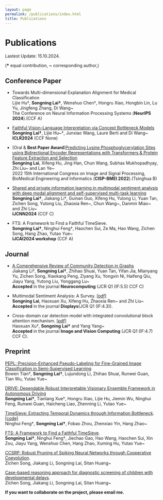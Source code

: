 ```yaml
---
layout: page
permalink: /publications/index.html
title: Publications
---
```


# Publications

Lastest Update: 15.10.2024.


(**†** equal contribution, **~** corresponding author,)


## Conference Paper
- Towards Multi-dimensional Explanation Alignment for Medical Classification
<br> Lijie Hu†, **Songning Lai†**, Wenshuo Chen†, Hongru Xiao, Hongbin Lin, Lu Yu, Jingfeng Zhang, Di Wang~<br>
The Conference on Neural Information Processing Systems (**NeurIPS 2024**).(CCF A)

- [Faithful Vision-Language Interpretation via Concept Bottleneck Models](https://openreview.net/forum?id=rp0EdI8X4e)
<br>**Songning Lai†**, Lijie Hu~†, Junxiao Wang, Laure Berti and Di Wang~<br> **ICLR2024** (CCF None)

- (Oral & **Best Paper Award**)[Predicting Lysine Phosphoglycerylation Sites using Bidirectional Encoder Representations with Transformers & Protein Feature Extraction and Selection](https://ieeexplore.ieee.org/abstract/document/9979871/)
<br>**Songning Lai**, Xifeng Hu, Jing Han, Chun Wang, Subhas Mukhopadhyay, Zhi Liu~ and Lan Ye~<br> 2022 15th International Congress on Image and Signal Processing, BioMedical Engineering and Informatics (**CISP-BMEI 2022**).(Tsinghua B)

- [Shared and private information learning in multimodal sentiment analysis with deep modal alignment and self-supervised multi-task learning](https://arxiv.org/pdf/2305.08473)
<br>**Songning Lai†**, Jiakang Li†, Guinan Guo, Xifeng Hu, Yulong Li, Yuan Tan, Zichen Song, Yutong Liu, Zhaoxia Ren~, Chun Wang~, Danmin Miao~ and Zhi Liu~<br> **IJCNN2024** (CCF C)

- FTS: A Framework to Find a Faithful TimeSieve.
<br>**Songning Lai†**, Ninghui Feng†, Haochen Sui, Ze Ma, Hao Wang, Zichen Song, Hang Zhao, Yutao Yue~<br> **IJCAI2024 workshop** (CCF A)

## Journal

- [A Comprehensive Review of Community Detection in Graphs](https://arxiv.org/pdf/2309.11798)
<br>Jiakang Li†, **Songning Lai†**, Zhihao Shuai, Yuan Tan, Yifan Jia, Mianyang Yu, Zichen Song, Xiaokang Peng, Ziyang Xu, Yongxin Ni, Haifeng Qiu, Jiayu Yang, Yutong Liu, Yonggang Lu~<br>
**Accepted** in the journal **Neurocomputing** (JCR Q1 (IF:5.5) CCF C)

- Multimodal Sentiment Analysis: A Survey. [[pdf]](https://www.sciencedirect.com/science/article/abs/pii/S0141938223001968) <br>**Songning Lai**, Haoxuan Xu, Xifeng Hu, Zhaoxia Ren~ and Zhi Liu~<br>
**Accepted** in the journal **Displays**(JCR Q1 (IF:4.3)).

- Cross-domain car detection model with integrated convolutional block attention mechanism. [[pdf]](https://www.sciencedirect.com/science/article/pii/S0262885623002081) <br>Haoxuan Xu†, **Songning Lai†** and Yang Yang~<br>
**Accepted** in the journal **Image and Vision Computing** (JCR Q1 (IF:4.7) CCF C).

## Preprint

[PEPL: Precision-Enhanced Pseudo-Labeling for Fine-Grained Image Classification in Semi-Supervised Learning](https://arxiv.org/pdf/2409.03192)
<br>Bowen Tian†, **Songning Lai†**, Lujundong Li, Zhihao Shuai, Runwei Guan, Tian Wu, Yutao Yue~<br>

[DRIVE: Dependable Robust Interpretable Visionary Ensemble Framework in Autonomous Driving](https://arxiv.org/pdf/2409.10330)
<br>**Songning Lai†**, Tianlang Xue†, Hongru Xiao, Lijie Hu, Jiemin Wu, Ninghui Feng, Runwei Guan, Haicheng Liao, Zhenning Li, Yutao Yue~<br>

[TimeSieve: Extracting Temporal Dynamics through Information Bottleneck](https://arxiv.org/pdf/2406.05036).[\[code\]](https://github.com/xll0328/TimeSieve)
<br> Ninghui Feng†, **Songning Lai†**, Fobao Zhou, Zhenxiao Yin, Hang Zhao~<br>

[FTS: A Framework to Find a Faithful TimeSieve](https://arxiv.org/pdf/2405.19647).
<br> **Songning Lai†**, Ninghui Feng†, Jiechao Gao, Hao Wang, Haochen Sui, Xin Zou, Jiayu Yang, Wenshuo Chen, Hang Zhao, Xuming Hu, Yutao Yue~<br>

[CCSRP: Robust Pruning of Spiking Neural Networks through Cooperative Coevolution](https://arxiv.org/pdf/2408.00794).
<br> Zichen Song, Jiakang Li, Songning Lai, Sitan Huang~<br>

[Case-based reasoning approach for diagnostic screening of children with developmental delays](https://arxiv.org/pdf/2408.02073).
<br> Zichen Song, Jiakang Li, Songning Lai, Sitan Huang~<br>


**If you want to collaborate on the project, please email me.**





